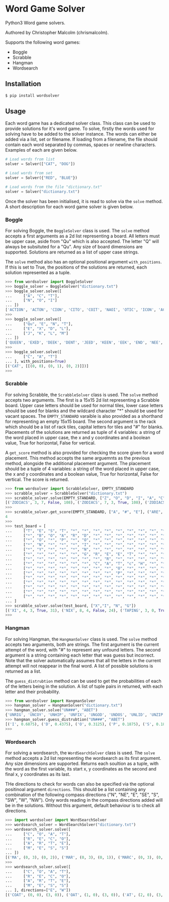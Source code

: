 # Word Game Solver
Python3 Word game solvers.

Authored by Christopher Malcolm (chrismalcolm).

Supports the following word games:
* Boggle
* Scrabble
* Hangman
* Wordsearch

## Installation

```bash
$ pip install wordsolver
```

## Usage

Each word game has a dedicated solver class. This class can be used to provide solutions for it's word game. To solve, firstly the words used for solving have to be added to the solver instance. The words can either be added via a list, set or filename. If loading from a filename, the file should contain each word separated by commas, spaces or newline characters. Examples of each are given below.

```python
# Load words from list
solver = Solver(["CAT", "DOG"])

# Load words from set
solver = Solver({"RED", "BLUE"})

# Load words from the file "dictionary.txt"
solver = Solver("dictionary.txt")
```

Once the solver has been initialised, it is read to solve via the `solve` method. A short description for each word game solver is given below.

### Boggle

For solving Boggle, the `BoggleSolver` class is used. The `solve` method accepts a first arguments as a 2d list representing a board. All letters must be upper case, aside from "Qu" which is also accepted. The letter "Q" will always be subsituted for a "Qu". Any size of board dimensions are supported. Solutions are returned as a list of upper case strings.

The `solve` method also has an optional positional argument `with_positions`. If this is set to True, the positions of the solutions are returned, each solution represented as a tuple.

```python
>>> from wordsolver import BoggleSolver
>>> boggle_solver = BoggleSolver("dictionary.txt")
>>> boggle_solver.solve([
...     ["A", "C", "T"],
...     ["N", "O", "I"]
... ])
['ACTION', 'ACTON', 'CION', 'CITO', 'COIT', 'NAOI', 'OTIC', 'ICON', 'ACT', 'CIT', 'COT', 'CON', 'CAN', 'TIC', 'TOC', 'TON', 'NOT', 'OCA', 'ION']
>>>
>>> boggle_solver.solve([
...     ["Qu", "E", "N", "T"],
...     ["E", "X", "D", "L"],
...     ["J", "K", "L", "M"]
... ])
['QUEEN', 'EXED', 'DEEK', 'DENT', 'JEED', 'KEEN', 'EEK', 'END', 'NEE', 'NED', 'EEN', 'XED', 'DEN', 'DEE', 'DEX', 'JEE', 'KEX']
>>>
>>> boggle_solver.solve([
...     ["C", "A", "T"]
... ], with_positions=True)
[('CAT', [[(0, 0), (0, 1), (0, 2)]])]
>>>
```

### Scrabble

For solving Scrabble, the `ScrabbleSolver` class is used. The `solve` method accepts two arguments. The first is a 15x15 2d list representing a Scrabble board. Upper case letters should be used for normal tiles, lower case letters should be used for blanks and the wildcard character "\*" should be used for vacant spaces. The `EMPTY_STANDARD` varaible is also provided as a shorthand for representing an empty 15x15 board. The second argument is the rack which should be a list of rack tiles, capital letters for tiles and "#" for blanks. Placements of the solutions are returned as tuple of 4 variables: a string of the word placed in upper case, the x and y coordinates and a boolean value, True for horizontal, False for vertical.

A `get_score` method is also provided for checking the score given for a word placement. This method accepts the same arguemnts as the previous method, alongside the additional placement argument. The placement should be a tuple of 4 variables: a string of the word placed in upper case, the x and y coordinates and a boolean value, True for horizontal, False for vertical. The score is returned.

```python
>>> from wordsolver import ScrabbleSolver, EMPTY_STANDARD
>>> scrabble_solver = ScrabbleSolver("dictionary.txt")
>>> scrabble_solver.solve(EMPTY_STANDARD, ["Z", "O", "D", "I", "A", "C", "S"])
[('ZODIACS', 3, 7, False, 108), ('ZODIACS', 7, 3, True, 108), ('ZODIACS', 6, 7, False, 94), ... , ('OS', 7, 6, True, 4), ('OI', 6, 7, False, 4), ('OI', 7, 6, True, 4)]
>>>
>>> scrabble_solver.get_score(EMPTY_STANDARD, ["A", "#", "E"], ("ARE", 7, 7, False))
4
>>>
>>> test_board = [
...     ["T", "E", "S", "T", "*", "*", "*", "*", "*", "*", "*", "*", "*", "*", "*"],
...     ["*", "B", "O", "A", "R", "D", "*", "*", "*", "*", "*", "*", "*", "*", "*"],
...     ["*", "O", "*", "P", "*", "O", "*", "*", "*", "*", "*", "*", "*", "*", "*"],
...     ["*", "N", "*", "*", "*", "I", "*", "*", "*", "*", "*", "*", "*", "*", "*"],
...     ["*", "Y", "*", "*", "*", "N", "*", "*", "*", "*", "*", "*", "*", "*", "*"],
...     ["*", "*", "*", "*", "*", "G", "R", "E", "E", "T", "*", "*", "*", "*", "*"],
...     ["*", "*", "*", "*", "*", "*", "*", "R", "*", "*", "*", "*", "*", "*", "*"],
...     ["*", "*", "*", "*", "*", "*", "C", "A", "T", "c", "H", "*", "*", "*", "*"],
...     ["*", "*", "*", "*", "*", "*", "*", "*", "O", "*", "*", "*", "*", "*", "*"],
...     ["*", "*", "*", "*", "*", "*", "*", "*", "P", "*", "*", "*", "*", "*", "*"],
...     ["*", "*", "*", "*", "*", "*", "*", "*", "*", "*", "*", "*", "*", "*", "*"],
...     ["*", "*", "*", "*", "*", "*", "*", "*", "*", "*", "*", "*", "*", "*", "*"],
...     ["*", "*", "*", "*", "*", "*", "*", "*", "*", "*", "*", "*", "*", "*", "*"],
...     ["*", "*", "*", "*", "*", "*", "*", "*", "*", "*", "*", "*", "*", "*", "*"],
...     ["*", "*", "*", "*", "*", "*", "*", "*", "*", "*", "*", "*", "*", "*", "*"]
... ]
>>> scrabble_solver.solve(test_board, ["X","I", "N", "G"])
[('XI', 4, 3, True, 31), ('NIX', 8, 4, False, 24), ('TAPING', 3, 0, True, 18), ('OX', 5, 2, False, 17), ('HING', 10, 7, True, 16), ('NIX', 7, 10, False, 16), ('GIN', 0, 2, True, 16), ('NIX', 0, 4, True, 15), ('XI', 7, 10, False, 15), ('ING', 8, 10, False, 14), ('PIX', 8, 9, False, 14), ('ING', 0, 3, True, 13), ('GI', 4, 3, True, 13), ('NIXE', 8, 2, True, 12), ('ING', 9, 9, True, 12), ('BOARDING', 1, 1, False, 12), ('IN', 0, 3, True, 11), ('TOPING', 8, 7, True, 11), ('ING', 10, 8, False, 11), ('NIX', 4, 3, False, 10), ('ING', 9, 4, False, 10), ('IN', 9, 9, True, 10), ('GI', 0, 2, True, 10), ('GIN', 7, 10, False, 10), ('GREETING', 5, 5, False, 10), ('PING', 8, 9, False, 9), ('GI', 7, 10, False, 9), ('XI', 4, 3, False, 9), ('PIG', 8, 9, False, 8), ('IN', 6, 2, True, 8), ('GIN', 3, 4, False, 8), ('IN', 8, 10, False, 8), ('GHI', 10, 6, True, 7), ('IN', 10, 8, False, 7), ('CIG', 6, 7, True, 7), ('PIN', 8, 9, False, 7), ('PI', 8, 9, False, 6), ('ING', 5, 3, False, 6), ('YIN', 1, 4, False, 6), ('INN', 3, 4, False, 6), ('HIN', 10, 7, True, 6), ('GIP', 6, 9, False, 6), ('IN', 9, 4, False, 6), ('TOPI', 8, 7, True, 6), ('NY', 0, 4, False, 5), ('ING', 0, 3, False, 5), ('HI', 10, 7, True, 5), ('NIP', 6, 9, False, 5), ('INN', 0, 3, False, 4), ('GIT', 9, 3, True, 4), ('GIE', 8, 3, True, 4), ('GIN', 4, 3, False, 4), ('IN', 4, 4, False, 4), ('IN', 0, 3, False, 3), ('ON', 5, 2, False, 3), ('NIE', 8, 3, True, 3), ('NIT', 9, 3, True, 3), ('OI', 5, 2, False, 3), ('GO', 0, 2, False, 3), ('GI', 4, 3, False, 3), ('NO', 0, 2, False, 2), ('IO', 0, 2, False, 2), ('NE', 8, 4, True, 2), ('IT', 9, 4, True, 2), ('IN', 5, 3, False, 2)]
>>>
```

### Hangman

For solving Hangman, the `HangmanSolver` class is used. The `solve` method accepts two arguments, both are strings. The first argument is the current attempt of the word, with "#" to represent any unfound letters. The second argument is a string containing each letter that was guess but incorrect. Note that the solver automatically assumes that all the letters in the current attempt will not reappear in the final word. A list of possible solutions is returned as a list.

The `guess_distrubtion` method can be used to get the probabilities of each of the letters being in the solution. A list of tuple pairs in returned, with each letter and their probability.

```python
>>> from wordsolver import HangmanSolver
>>> hangman_solver = HangmanSolver("dictionary.txt")
>>> hangman_solver.solve("UN###", "ABET")
{'UNRIG', 'UNCOY', 'UNHIP', 'UNFIX', 'UNGOD', 'UNDOS', 'UNLID', 'UNZIP', 'UNRID', 'UNDID', 'UNCOS', 'UNRIP', 'UNSOD', 'UNMIX', 'UNIFY', 'UNKID'}
>>> hangman_solver.guess_distrubtion("UN###", "ABET")
[('I', 0.6875), ('D', 0.4375), ('O', 0.3125), ('P', 0.1875), ('S', 0.1875), ('R', 0.1875), ('F', 0.125), ('Y', 0.125), ('G', 0.125), ('X', 0.125), ('C', 0.125), ('Z', 0.0625), ('M', 0.0625), ('L', 0.0625), ('K', 0.0625), ('H', 0.0625), ('J', 0), ('V', 0), ('Q', 0), ('W', 0)]
>>>
```

### Wordsearch

For solving a wordsearch, the `WordSearchSolver` class is used. The `solve` method accepts a 2d list representing the wordsearch as its first argument. Any size dimensions are supported. Returns each soultion as a tuple, with the word as the first variable, its start x, y coordinates as the second and final x, y coordinates as its last.

THe directions to check for words can also be specified via the optional positinoal argument `directions`. This should be a list containing any combination of the following compass directions ("N", "NE", "E", "SE", "S", "SW", "W", "NW"). Only words reading in the compass directions added will be in the solutions. Without this argument, default behaviour is to check all directions.

```python
>>> import wordsolver import WordSearchSolver
>>> wordsearch_solver = WordSearchSolver("dictionary.txt")
>>> wordsearch_solver.solve([
...     ["C", "O", "A", "T"],
...     ["R", "E", "C", "O"],
...     ["A", "R", "T", "E"],
...     ["M", "E", "S", "S"]
... ])
[('MA', (0, 3), (0, 2)), ('MAR', (0, 3), (0, 1)), ('MARC', (0, 3), (0, 0)), ('AR', (0, 2), (0, 1)), ('ARC', (0, 2), (0, 0)), ('ER', (1, 3), (1, 2)), ('ERE', (1, 3), (1, 1)), ('RE', (1, 2), (1, 1)), ('REO', (1, 2), (1, 0)), ('ST', (2, 3), (2, 2)), ('AE', (0, 2), (1, 1)), ('EA', (1, 1), (2, 0)), ('ET', (1, 3), (2, 2)), ('TO', (2, 2), (3, 1)), ('COAT', (0, 0), (3, 0)), ('OAT', (1, 0), (3, 0)), ('AT', (2, 0), (3, 0)), ('RE', (0, 1), (1, 1)), ('REC', (0, 1), (2, 1)), ('ECO', (1, 1), (3, 1)), ('AR', (0, 2), (1, 2)), ('ART', (0, 2), (2, 2)), ('TE', (2, 2), (3, 2)), ('ME', (0, 3), (1, 3)), ('MES', (0, 3), (2, 3)), ('MESS', (0, 3), (3, 3)), ('ES', (1, 3), (2, 3)), ('ESS', (1, 3), (3, 3)), ('AE', (0, 2), (1, 3)), ('ET', (1, 1), (2, 2)), ('CRAM', (0, 0), (0, 3)), ('RAM', (0, 1), (0, 3)), ('AM', (0, 2), (0, 3)), ('OE', (1, 0), (1, 1)), ('ER', (1, 1), (1, 2)), ('ERE', (1, 1), (1, 3)), ('RE', (1, 2), (1, 3)), ('ACT', (2, 0), (2, 2)), ('ACTS', (2, 0), (2, 3)), ('TO', (3, 0), (3, 1)), ('TOE', (3, 0), (3, 2)), ('TOES', (3, 0), (3, 3)), ('OE', (3, 1), (3, 2)), ('OES', (3, 1), (3, 3)), ('ES', (3, 2), (3, 3)), ('OR', (1, 0), (0, 1)), ('AE', (2, 0), (1, 1)), ('EA', (1, 1), (0, 2)), ('TE', (2, 2), (1, 3)), ('ES', (3, 2), (2, 3)), ('TA', (3, 0), (2, 0)), ('TAO', (3, 0), (1, 0)), ('ER', (1, 1), (0, 1)), ('ET', (3, 2), (2, 2)), ('EM', (1, 3), (0, 3)), ('EA', (1, 3), (0, 2)), ('ST', (3, 3), (2, 2)), ('TE', (2, 2), (1, 1)), ('TEC', (2, 2), (0, 0)), ('ECO', (3, 2), (1, 0))]
>>>
>>> wordsearch_solver.solve([
...     ["C", "O", "A", "T"],
...     ["R", "E", "C", "O"],
...     ["A", "R", "T", "E"],
...     ["M", "E", "S", "S"]
... ], directions=["E", "W"])
[('COAT', (0, 0), (3, 0)), ('OAT', (1, 0), (3, 0)), ('AT', (2, 0), (3, 0)), ('RE', (0, 1), (1, 1)), ('REC', (0, 1), (2, 1)), ('ECO', (1, 1), (3, 1)), ('AR', (0, 2), (1, 2)), ('ART', (0, 2), (2, 2)), ('TE', (2, 2), (3, 2)), ('ME', (0, 3), (1, 3)), ('MES', (0, 3), (2, 3)), ('MESS', (0, 3), (3, 3)), ('ES', (1, 3), (2, 3)), ('ESS', (1, 3), (3, 3)), ('TA', (3, 0), (2, 0)), ('TAO', (3, 0), (1, 0)), ('ER', (1, 1), (0, 1)), ('ET', (3, 2), (2, 2)), ('EM', (1, 3), (0, 3))]
```
